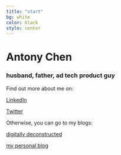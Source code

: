 ```yaml
---
title: "start"
bg: white
color: black
style: center
---
```


# Antony Chen

### husband, father, ad tech product guy

Find out more about me on:

<i class="fa fa-linkedin-square fa-lg"></i> [LinkedIn](https://www.linkedin.com/in/tchen)

<i class="fa fa-twitter-square fa-lg"></i> [Twitter](https://twitter.com/tchentchen)

Otherwise, you can go to my blogs:

[digitally deconstructed](http://deconstructed.digital313.com)

[my personal blog](http://blog.digital313.com)
